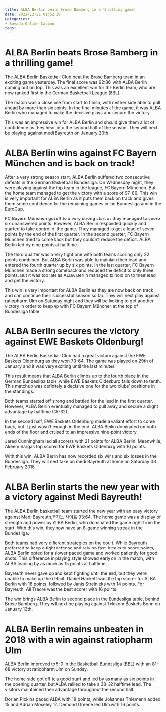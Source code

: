 ```yaml
---
title: ALBA Berlin beats Brose Bamberg in a thrilling game!
date: 2022-12-21 01:52:19
categories:
- Bovada Online Casino
tags:
---
```



#  ALBA Berlin beats Brose Bamberg in a thrilling game!

The ALBA Berlin Basketball Club beat the Brose Bamberg team in an exciting game yesterday. The final score was 92:86, with ALBA Berlin coming out on top. This was an excellent win for the Berlin team, who are now ranked first in the German Basketball League (BBL).

The match was a close one from start to finish, with neither side able to pull ahead by more than six points. In the final minutes of the game, it was ALBA Berlin who managed to make the decisive plays and secure the victory.

This was an impressive win for ALBA Berlin and should give them a lot of confidence as they head into the second half of the season. They will next be playing against medi Bayreuth on January 20th.

#  ALBA Berlin wins against FC Bayern München and is back on track!

After a very strong season start, ALBA Berlin suffered two consecutive defeats in the German Basketball Bundesliga. On Wednesday night, they were playing against the top team in the league, FC Bayern München. But the home team managed to get the victory with a score of 97-86. This win is very important for ALBA Berlin as it puts them back on track and gives them some confidence for the remaining games in the Bundesliga and in the EuroCup.

FC Bayern München got off to a very strong start as they managed to score six unanswered points. However, ALBA Berlin responded quickly and started to take control of the game. They managed to get a lead of seven points by the end of the first quarter. In the second quarter, FC Bayern München tried to come back but they couldn’t reduce the deficit. ALBA Berlin led by nine points at halftime.

The third quarter was a very tight one with both teams scoring only 22 points combined. But ALBA Berlin was able to maintain their lead and entered the fourth quarter up by six points. In the last quarter, FC Bayern München made a strong comeback and reduced the deficit to only three points. But it was too late as ALBA Berlin managed to hold on to their lead and get the victory.

This win is very important for ALBA Berlin as they are now back on track and can continue their successful season so far. They will next play against ratiopharm Ulm on Saturday night and they will be looking to get another victory in order to keep up with FC Bayern München at the top of Bundesliga table

#  ALBA Berlin secures the victory against EWE Baskets Oldenburg!

The ALBA Berlin Basketball Club had a great victory against the EWE Baskets Oldenburg as they won 73-64. The game was played on 29th of January and it was very exciting until the last minutes!

This result means that ALBA Berlin climbs up to the fourth place in the German Bundesliga table, while EWE Baskets Oldenburg falls down to tenth. This matchup was definitely a decisive one for the two clubs’ positions in the standings.

Both teams started off strong and battled for the lead in the first quarter. However, ALBA Berlin eventually managed to pull away and secure a slight advantage by halftime (35-32).

In the second half, EWE Baskets Oldenburg made a valiant effort to come back, but it just wasn’t enough in the end. ALBA Berlin dominated on both ends of the floor and cruised to an impressive nine-point victory.

Jared Cunningham led all scorers with 21 points for ALBA Berlin. Meanwhile, Akeem Vargas top scored for EWE Baskets Oldenburg with 16 points.

With this win, ALBA Berlin has now recorded six wins and six losses in the Bundesliga. They will next take on medi Bayreuth at home on Saturday 03 February 2018.

#  ALBA Berlin starts the new year with a victory against Medi Bayreuth!

The ALBA Berlin basketball team started the new year with an easy victory against Medi Bayreuth,[카지노 사이트](https://choegocasino.com/) 93:64. The home game was a display of strength and power by ALBA Berlin, who dominated the game right from the start. With this win, they now have an 8-game winning streak in the Bundesliga.

Both teams had very different strategies on the court. While Bayreuth preferred to keep a tight defense and rely on fast-breaks to score points, ALBA Berlin opted for a slower paced game and worked patiently for good shots. This difference in playing style showed early on in the match, with ALBA leading by as much as 15 points at halftime.

Bayreuth never gave up and kept fighting until the end, but they were unable to make up the deficit. Daniel Hackett was the top scorer for ALBA Berlin with 18 points, followed by Janis Strelnieks with 14 points. For Bayreuth, Ali Traore was the best scorer with 16 points.

The win brings ALBA Berlin to second place in the Bundesliga table, behind Brose Bamberg. They will next be playing against Telekom Baskets Bonn on January 13th.

#  ALBA Berlin remains unbeaten in 2018 with a win against ratiopharm Ulm

 ALBA Berlin improved to 5-0 in the Basketball Bundesliga (BBL) with an 81-68 victory at ratiopharm Ulm on Sunday.

The home side got off to a good start and led by as many as six points in the opening quarter, but ALBA rallied to take a 38-32 halftime lead. The visitors maintained their advantage throughout the second half.

Dorian Pickins paced ALBA with 18 points, while Johannes Thiemann added 15 and Adrian Moseley 12. Demond Greene led Ulm with 16 points.